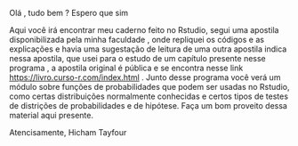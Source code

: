 Olá , tudo bem ? Espero que sim

Aqui você irá encontrar meu caderno feito no Rstudio, segui uma apostila disponibilizada pela minha faculdade
, onde repliquei os códigos e as explicações e havia uma sugestação de leitura de uma outra apostila indica nessa 
apostila, que usei para o estudo de um capítulo presente nesse programa , a apostila original é pública e se encontra nesse 
link https://livro.curso-r.com/index.html .
Junto desse programa você verá um módulo sobre funções de probabilidades que podem ser usadas no Rstudio, como certas distribuições 
normalmente conhecidas e certos tipos de testes de distrições de probabilidades e de hipótese.
Faça um bom proveito dessa material aqui presente.

Atencisamente,
  Hicham Tayfour 
